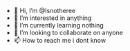 - 👋 Hi, I’m @Isnotheree
- 👀 I’m interested in anything
- 🌱 I’m currently learning nothing
- 💞️ I’m looking to collaborate on anyone
- 📫 How to reach me i dont know

<!---
Isnotheree/Isnotheree is a ✨ special ✨ repository because its `README.md` (this file) appears on your GitHub profile.
You can click the Preview link to take a look at your changes.
--->
